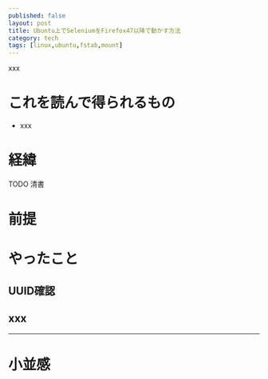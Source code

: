 ```yaml
---
published: false
layout: post
title: Ubuntu上でSeleniumをFirefox47以降で動かす方法
category: tech
tags: [linux,ubuntu,fstab,mount]
---
```


xxx

# これを読んで得られるもの

- xxx

# 経緯

TODO 清書


# 前提


# やったこと

## UUID確認

## xxx

---

# 小並感
